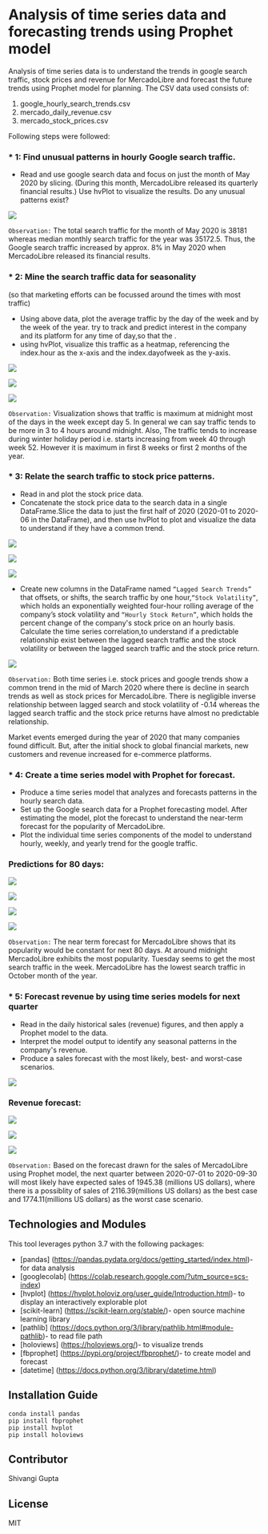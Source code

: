 # Analysis of time series data and forecasting trends using Prophet model

Analysis of time series data is to understand the trends in google search traffic, stock prices and revenue for MercadoLibre and forecast the future trends using Prophet model for planning. The CSV data used consists of:
1. google_hourly_search_trends.csv
2. mercado_daily_revenue.csv
3. mercado_stock_prices.csv

 Following steps were followed:
 
### * 1: Find unusual patterns in hourly Google search traffic.

- Read and use google search data and focus on just the month of May 2020 by slicing. (During this month, MercadoLibre released its quarterly financial results.) Use hvPlot to visualize the results. Do any unusual patterns exist?

![](Images/search_trends.png)

`Observation:` The total search traffic for the month of May 2020 is 38181 whereas median monthly search traffic for the year was 35172.5. Thus, the Google search traffic increased by approx. 8% in May 2020 when MercadoLibre released its financial results.

### * 2: Mine the search traffic data for seasonality
(so that marketing efforts can be focussed around the times with most traffic)

- Using above data, plot the average traffic by the day of the week and by the week of the year.
try to track and predict interest in the company and its platform for any time of day,so that the .
- using hvPlot, visualize this traffic as a heatmap, referencing the index.hour as the x-axis and the index.dayofweek as the y-axis.

![](Images/search_by_hour.png)

![](Images/search_by_week.png)

![](Images/heatmap.png)


`Observation:` Visualization shows that traffic is maximum at midnight most of the days in the week except day 5. In general we can say traffic tends to be more in 3 to 4 hours around midnight.
Also, The traffic tends to increase during winter holiday period i.e. starts increasing from week 40 through week 52. However it is maximum in first 8 weeks or first 2 months of the year.


### * 3: Relate the search traffic to stock price patterns.

- Read in and plot the stock price data. 
- Concatenate the stock price data to the search data in a single DataFrame.Slice the data to just the first half of 2020 (2020-01 to 2020-06 in the DataFrame), and then use hvPlot to plot and visualize the data to understand if they have a common trend.

![](Images/stock_prices.png)


![](Images/search.png)

![](Images/close.png)

- Create new columns in the DataFrame named `“Lagged Search Trends”` that offsets, or shifts, the search traffic by one hour,`“Stock Volatility”`, which holds an exponentially weighted four-hour rolling average of the company’s stock volatility and `“Hourly Stock Return”`, which holds the percent change of the company's stock price on an hourly basis. Calculate the time series correlation,to understand if a predictable relationship exist between the lagged search traffic and the stock volatility or between the lagged search traffic and the stock price return.

![](Images/stock_volatility.png)


`Observation:` Both time series i.e. stock prices and google trends show a common trend in the mid of March 2020 where there is decline in search trends as well as stock prices for MercadoLibre.
There is negligible inverse relationship between lagged search and stock volatility of -0.14 whereas the lagged search traffic and the stock price returns have almost no predictable relationship.

Market events emerged during the year of 2020 that many companies found difficult. But, after the initial shock to global financial markets, new customers and revenue increased for e-commerce platforms.

### * 4: Create a time series model with Prophet for forecast.

- Produce a time series model that analyzes and forecasts patterns in the hourly search data. 
- Set up the Google search data for a Prophet forecasting model. After estimating the model, plot the forecast to understand the near-term forecast for the popularity of MercadoLibre.
- Plot the individual time series components of the model to understand hourly, weekly, and yearly trend for the google traffic.

### Predictions for 80 days:

![](Images/forecast_prophet.png)

![](Images/trend_forecast.png)

![](Images/trend_1.png)

![](Images/trend_2.png)



`Observation:` The near term forecast for MercadoLibre shows that its popularity would be constant for next 80 days.
At around midnight MercadoLibre exhibits the most popularity.
Tuesday seems to get the most search traffic in the week.
MercadoLibre has the lowest search traffic in October month of the year.

### * 5: Forecast revenue by using time series models for next quarter

- Read in the daily historical sales (revenue) figures, and then apply a Prophet model to the data.
- Interpret the model output to identify any seasonal patterns in the company's revenue. 
- Produce a sales forecast with the most likely, best- and worst-case scenarios.

![](Images/daily_sales.png)

### Revenue forecast:

![](Images/trend_3.png)

![](Images/forecast.png)

![](Images/yhat.png)



`Observation:` Based on the forecast drawn for the sales of MercadoLibre using Prophet model, the next quarter between 2020-07-01 to 2020-09-30 will most likely have expected sales of 1945.38 (millions US dollars), where there is a possiblity of sales of 2116.39(millions US dollars) as the best case and 1774.11(millions US dollars) as the worst case scenario.

## Technologies and Modules

This tool leverages python 3.7 with the following packages:

* [pandas] (https://pandas.pydata.org/docs/getting_started/index.html)- for data analysis
* [googlecolab] (https://colab.research.google.com/?utm_source=scs-index)
* [hvplot] (https://hvplot.holoviz.org/user_guide/Introduction.html)- to display an interactively explorable plot
* [scikit-learn] (https://scikit-learn.org/stable/)- open source machine learning library
* [pathlib] (https://docs.python.org/3/library/pathlib.html#module-pathlib)- to read file path
* [holoviews] (https://holoviews.org/)- to visualize trends
* [fbprophet] (https://pypi.org/project/fbprophet/)- to create model and forecast
* [datetime] (https://docs.python.org/3/library/datetime.html)

## Installation Guide

```
conda install pandas
pip install fbprophet
pip install hvplot
pip install holoviews
```

## Contributor

Shivangi Gupta

## License

MIT
